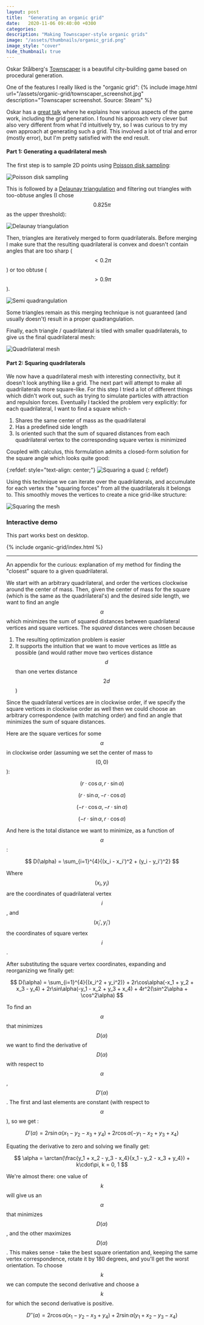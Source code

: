 ```yaml
---
layout: post
title:  "Generating an organic grid"
date:   2020-11-06 09:40:00 +0300
categories:
description: "Making Townscaper-style organic grids"
image: "/assets/thumbnails/organic_grid.png"
image_style: "cover"
hide_thumbnail: true
---
```

Oskar Stålberg's [Townscaper](https://store.steampowered.com/app/1291340/Townscaper/) is a beautiful city-building game based on procedural generation.

One of the features I really liked is the "organic grid":
{% include image.html url="/assets/organic-grid/townscaper_screenshot.jpg" description="Townscaper screenshot. Source: Steam" %}

Oskar has a [great talk](https://www.youtube.com/watch?v=1hqt8JkYRdI&t=1311s) where he explains how various aspects of the game work, including the grid generation. I found his approach very clever but also very different from what I'd intuitively try, so I was curious to try my own approach at generating such a grid.
This involved a lot of trial and error (mostly error), but I'm pretty satisfied with the end result.

#### Part 1: Generating a quadrilateral mesh
The first step is to sample 2D points using [Poisson disk sampling](https://www.cct.lsu.edu/~fharhad/ganbatte/siggraph2007/CD2/content/sketches/0250.pdf):

![Poisson disk sampling](/assets/organic-grid/poisson.png)

This is followed by a [Delaunay triangulation](https://en.wikipedia.org/wiki/Delaunay_triangulation) and filtering out triangles with too-obtuse angles (I chose $$0.825 \pi$$ as the upper threshold):

![Delaunay triangulation](/assets/organic-grid/triangulation.png)

Then, triangles are iteratively merged to form quadrilaterals. Before merging I make sure that the resulting quadrilateral is convex and doesn't contain angles that are too sharp ($$ < 0.2 \pi$$) or too obtuse ($$ > 0.9 \pi$$).

![Semi quadrangulation](/assets/organic-grid/semi_quadrangulation.png)

Some triangles remain as this merging technique is not guaranteed (and usually doesn't) result in a proper quadrangulation.

Finally, each triangle / quadrilateral is tiled with smaller quadrilaterals, to give us the final quadrilateral mesh:

![Quadrilateral mesh](/assets/organic-grid/quad_mesh.png)

#### Part 2: Squaring quadrilaterals
We now have a quadrilateral mesh with interesting connectivity, but it doesn't look anything like a grid. The next part will attempt to make all quadrilaterals more square-like. For this step I tried a lot of different things which didn't work out, such as trying to simulate particles with attraction and repulsion forces. Eventually I tackled the problem very explicitly: for each quadrilateral, I want to find a square which -
1. Shares the same center of mass as the quadrilateral
2. Has a predefined side length
3. Is oriented such that the sum of squared distances from each quadrilateral vertex to the corresponding square vertex is minimized

Coupled with calculus, this formulation admits a closed-form solution for the square angle which looks quite good:

{:refdef: style="text-align: center;"}
![Squaring a quad](/assets/organic-grid/closest_square.png)
{: refdef}

Using this technique we can iterate over the quadrilaterals, and accumulate for each vertex the "squaring forces" from all the quadrilaterals it belongs to. This smoothly moves the vertices to create a nice grid-like structure:

![Squaring the mesh](/assets/organic-grid/organic_grid.gif)

### Interactive demo
This part works best on desktop.

{% include organic-grid/index.html %}




---
An appendix for the curious: explanation of my method for finding the "closest" square to a given quadrilateral.

We start with an arbitrary quadrilateral, and order the vertices clockwise around the center of mass. Then, given the center of mass for the square (which is the same as the quadrilateral's) and the desired side length, we want to find an angle $$ \alpha $$ which minimizes the sum of squared distances between quadrilateral vertices and square vertices. The _squared_ distances were chosen because
1. The resulting optimization problem is easier
2. It supports the intuition that we want to move vertices as little as possible (and would rather move two vertices distance $$ d $$ than one vertex distance $$ 2d $$)

Since the quadrilateral vertices are in clockwise order, if we specify the square vertices in clockwise order as well then we could choose an arbitrary correspondence (with matching order) and find an angle that minimizes the sum of square distances.

Here are the square vertices for some $$ \alpha $$ in clockwise order (assuming we set the center of mass to $$ (0, 0) $$):

$$ (r \cdot \cos \alpha, r \cdot \sin \alpha) $$

$$ (r \cdot \sin \alpha, -r \cdot \cos \alpha) $$

$$ (-r \cdot \cos \alpha, -r \cdot \sin \alpha) $$

$$ (-r \cdot \sin \alpha, r \cdot \cos \alpha) $$

And here is the total distance we want to minimize, as a function of $$ \alpha $$:

$$ D(\alpha) = \sum_{i=1}^{4}{(x_i - x_i')^2 + (y_i - y_i')^2} $$

Where $$ (x_i, y_i) $$ are the coordinates of quadrilateral vertex $$ i $$, and $$ (x_i', y_i') $$ the coordinates of square vertex $$ i $$.

After substituting the square vertex coordinates, expanding and reorganizing we finally get:

$$ D(\alpha) = \sum_{i=1}^{4}{(x_i^2 + y_i^2)} + 2r\cos\alpha(-x_1 + y_2 + x_3 - y_4) + 2r\sin\alpha(-y_1 - x_2 + y_3 + x_4) + 4r^2(\sin^2\alpha + \cos^2\alpha) $$

To find an $$ \alpha $$ that minimizes $$ D(\alpha) $$ we want to find the derivative of $$ D(\alpha) $$ with respect to $$ \alpha $$, $$ D'(\alpha) $$.
The first and last elements are constant (with respect to $$ \alpha $$), so we get :

$$ D'(\alpha) = 2r\sin\alpha(x_1 - y_2 - x_3 + y_4) + 2r\cos\alpha(-y_1 - x_2 + y_3 + x_4) $$

Equating the derivative to zero and solving we finally get:

$$ \alpha = \arctan(\frac{y_1 + x_2 - y_3 - x_4}{x_1 - y_2 - x_3 + y_4}) + k\cdot\pi, k = 0, 1 $$


We're almost there: one value of $$ k $$ will give us an $$ \alpha $$ that minimizes $$ D(\alpha) $$, and the other maximizes $$ D(\alpha) $$. This makes sense - take the best square orientation and, keeping the same vertex correspondence, rotate it by 180 degrees, and you'll get the worst orientation. To choose $$ k $$ we can compute the second derivative and choose a $$ k $$ for which the second derivative is positive.

$$ D''(\alpha) = 2r\cos\alpha(x_1 - y_2 - x_3 + y_4) + 2r\sin\alpha(y_1 + x_2 - y_3 - x_4) $$
